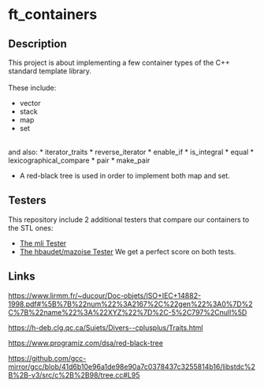 # ft_containers

## Description
This project is about implementing a few container types of the C++ standard template library.<br />
<br />
These include:
* vector
* stack
* map
* set
<br/>
and also:
* iterator_traits
* reverse_iterator
* enable_if
* is_integral
* equal
* lexicographical_compare
* pair
* make_pair

* A red-black tree is used in order to implement both map and set.

## Testers
This repository include 2 additional testers that compare our containers to the STL ones:
* [The mli Tester](https://github.com/mli42/containers_test)
* [The hbaudet/mazoise Tester](https://github.com/Mazoise/FT_CONTAINERS_TESTER)
We get a perfect score on both tests.

## Links
https://www.lirmm.fr/~ducour/Doc-objets/ISO+IEC+14882-1998.pdf#%5B%7B%22num%22%3A2167%2C%22gen%22%3A0%7D%2C%7B%22name%22%3A%22XYZ%22%7D%2C-5%2C797%2Cnull%5D<br />

https://h-deb.clg.qc.ca/Sujets/Divers--cplusplus/Traits.html<br />

https://www.programiz.com/dsa/red-black-tree<br />

https://github.com/gcc-mirror/gcc/blob/41d6b10e96a1de98e90a7c0378437c3255814b16/libstdc%2B%2B-v3/src/c%2B%2B98/tree.cc#L95
